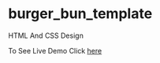 # burger_bun_template
 HTML And CSS Design

To See Live Demo Click [here](https://hosamation.github.io/burger_bun_template/) 
